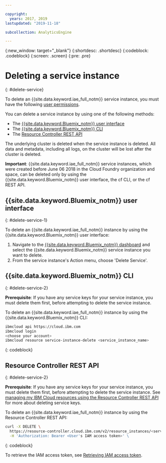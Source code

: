```yaml
---

copyright:
  years: 2017, 2019
lastupdated: "2019-11-18"

subcollection: AnalyticsEngine

---
```



{:new_window: target="_blank"}
{:shortdesc: .shortdesc}
{:codeblock: .codeblock}
{:screen: .screen}
{:pre: .pre}

# Deleting a service instance
{: #delete-service}

To delete an {{site.data.keyword.iae_full_notm}} service instance, you must have the following [user permissions](/docs/AnalyticsEngine?topic=AnalyticsEngine-grant-permissions).

You can delete a service instance by using one of the following methods:

- The [{{site.data.keyword.Bluemix_notm}} user interface](#ibm-cloud-user-interface)
- The [{{site.data.keyword.Bluemix_notm}} CLI](#ibm-cloud-cli)
- The [Resource Controller REST API](#resource-controller-rest-api)

The underlying cluster is deleted when the service instance is deleted. All data and metadata, including all logs, on the cluster will be lost after the cluster is deleted.

**Important**: {{site.data.keyword.iae_full_notm}} service instances, which were created before June 06 2018 in the Cloud Foundry organization and space, can be deleted only by using the {{site.data.keyword.Bluemix_notm}} user interface, the cf CLI, or the cf REST API.

## {{site.data.keyword.Bluemix_notm}} user interface
{: #delete-service-1}

To delete an {{site.data.keyword.iae_full_notm}} instance by using the {{site.data.keyword.Bluemix_notm}} user interface:

1. Navigate to the [{{site.data.keyword.Bluemix_notm}} dashboard](https://{DomainName}/resources) and select the {{site.data.keyword.Bluemix_notm}} service instance you want to delete.
1. From the service instance's Action menu, choose 'Delete Service'.

## {{site.data.keyword.Bluemix_notm}} CLI
{: #delete-service-2}

**Prerequisite**: If you have any service keys for your service instance, you must delete them first, before attempting to delete the service instance.

To delete an {{site.data.keyword.iae_full_notm}} instance by using the {{site.data.keyword.Bluemix_notm}} CLI:

``` bash
ibmcloud api https://cloud.ibm.com
ibmcloud login
<choose your account>
ibmcloud resource service-instance-delete <service_instance_name>
```
{: codeblock}

## Resource Controller REST API
{: #delete-service-2}

**Prerequisite**: If you have any service keys for your service instance, you must delete them first, before attempting to delete the service instance. See [managing my IBM Cloud resources using the Resource Controller REST API](https://{DomainName}/apidocs/resource-controller) for more about deleting service keys.

To delete an {{site.data.keyword.iae_full_notm}} instance by using the Resource Controller REST API:

``` bash
curl -X DELETE \
  https://resource-controller.cloud.ibm.com/v2/resource_instances/<service_instance_id> \
  -H 'Authorization: Bearer <User's IAM access token>' \
```
{: codeblock}

To retrieve the IAM access token, see [Retrieving IAM access token](/docs/AnalyticsEngine?topic=AnalyticsEngine-retrieve-iam-token).
